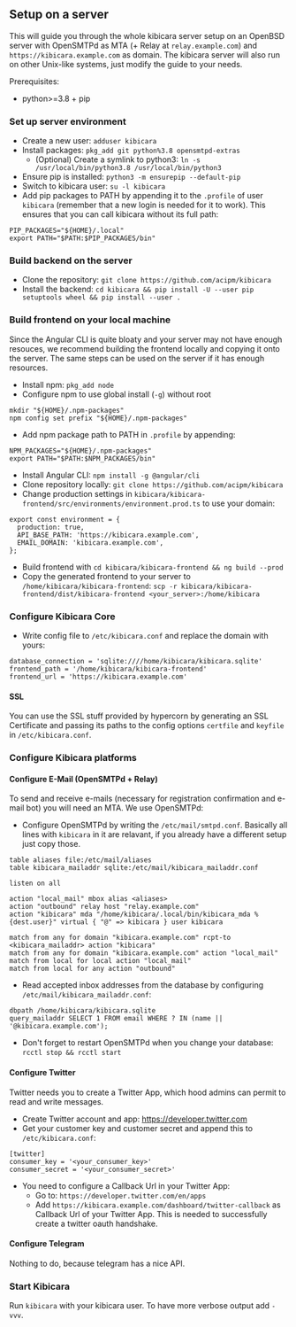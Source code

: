 ## Setup on a server

This will guide you through the whole kibicara server setup on an OpenBSD server with OpenSMTPd as MTA (+ Relay at `relay.example.com`) and `https://kibicara.example.com` as domain. The kibicara server will also run on other Unix-like systems, just modify the guide to your needs.

Prerequisites:
- python>=3.8 + pip

### Set up server environment
- Create a new user: `adduser kibicara`
- Install packages: `pkg_add git python%3.8 opensmtpd-extras`
  - (Optional) Create a symlink to python3: `ln -s /usr/local/bin/python3.8 /usr/local/bin/python3`
- Ensure pip is installed: `python3 -m ensurepip --default-pip`
- Switch to kibicara user: `su -l kibicara`
- Add pip packages to PATH by appending it to the `.profile` of user `kibicara` (remember that a new login is needed for it to work). This ensures that you can call kibicara without its full path:
```
PIP_PACKAGES="${HOME}/.local"
export PATH="$PATH:$PIP_PACKAGES/bin"
```

### Build backend on the server
- Clone the repository: `git clone https://github.com/acipm/kibicara`
- Install the backend: `cd kibicara && pip install -U --user pip setuptools wheel && pip install --user .`

### Build frontend on your local machine
Since the Angular CLI is quite bloaty and your server may not have enough resouces, we recommend building the frontend locally and copying it onto the server. The same steps can be used on the server if it has enough resources.

- Install npm: `pkg_add node`
- Configure npm to use global install (`-g`) without root
```
mkdir "${HOME}/.npm-packages"
npm config set prefix "${HOME}/.npm-packages"
```
- Add npm package path to PATH in `.profile` by appending:
```
NPM_PACKAGES="${HOME}/.npm-packages"
export PATH="$PATH:$NPM_PACKAGES/bin"
```
- Install Angular CLI: `npm install -g @angular/cli`
- Clone repository locally: `git clone https://github.com/acipm/kibicara`
- Change production settings in `kibicara/kibicara-frontend/src/environments/environment.prod.ts` to use your domain:
```
export const environment = {
  production: true,
  API_BASE_PATH: 'https://kibicara.example.com',
  EMAIL_DOMAIN: 'kibicara.example.com',
};
```
- Build frontend with `cd kibicara/kibicara-frontend && ng build --prod`
- Copy the generated frontend to your server to `/home/kibicara/kibicara-frontend`: `scp -r kibicara/kibicara-frontend/dist/kibicara-frontend <your_server>:/home/kibicara`

### Configure Kibicara Core
- Write config file to `/etc/kibicara.conf` and replace the domain with yours:
```
database_connection = 'sqlite:////home/kibicara/kibicara.sqlite'
frontend_path = '/home/kibicara/kibicara-frontend'
frontend_url = 'https://kibicara.example.com'
```

#### SSL
You can use the SSL stuff provided by hypercorn by generating an SSL Certificate and passing its paths to the config options `certfile` and `keyfile` in `/etc/kibicara.conf`.

### Configure Kibicara platforms

#### Configure E-Mail (OpenSMTPd + Relay)
To send and receive e-mails (necessary for registration confirmation and e-mail bot) you will need an MTA. We use OpenSMTPd:

- Configure OpenSMTPd by writing the `/etc/mail/smtpd.conf`. Basically all lines with `kibicara` in it are relavant, if you already have a different setup just copy those.
```
table aliases file:/etc/mail/aliases
table kibicara_mailaddr sqlite:/etc/mail/kibicara_mailaddr.conf

listen on all

action "local_mail" mbox alias <aliases>
action "outbound" relay host "relay.example.com"
action "kibicara" mda "/home/kibicara/.local/bin/kibicara_mda %{dest.user}" virtual { "@" => kibicara } user kibicara

match from any for domain "kibicara.example.com" rcpt-to <kibicara_mailaddr> action "kibicara"
match from any for domain "kibicara.example.com" action "local_mail"
match from local for local action "local_mail"
match from local for any action "outbound"
```
- Read accepted inbox addresses from the database by configuring `/etc/mail/kibicara_mailaddr.conf`:
```
dbpath /home/kibicara/kibicara.sqlite
query_mailaddr SELECT 1 FROM email WHERE ? IN (name || '@kibicara.example.com');
```
- Don't forget to restart OpenSMTPd when you change your database: `rcctl stop && rcctl start`

#### Configure Twitter

Twitter needs you to create a Twitter App, which hood admins can permit to read and write messages.

- Create Twitter account and app: https://developer.twitter.com
- Get your customer key and customer secret and append this to `/etc/kibicara.conf`:
```
[twitter]
consumer_key = '<your_consumer_key>'
consumer_secret = '<your_consumer_secret>'
```
- You need to configure a Callback Url in your Twitter App:
  - Go to: `https://developer.twitter.com/en/apps`
  - Add `https://kibicara.example.com/dashboard/twitter-callback` as Callback Url of your Twitter App. This is needed to successfully create a twitter oauth handshake.

#### Configure Telegram
Nothing to do, because telegram has a nice API.

### Start Kibicara
Run `kibicara` with your kibicara user. To have more verbose output add `-vvv`.
